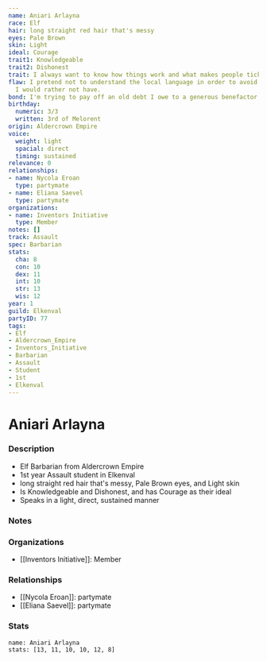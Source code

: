 ```yaml
---
name: Aniari Arlayna
race: Elf
hair: long straight red hair that's messy
eyes: Pale Brown
skin: Light
ideal: Courage
trait1: Knowledgeable
trait2: Dishonest
trait: I always want to know how things work and what makes people tick.
flaw: I pretend not to understand the local language in order to avoid interactions
  I would rather not have.
bond: I'm trying to pay off an old debt I owe to a generous benefactor.
birthday:
  numeric: 3/3
  written: 3rd of Melorent
origin: Aldercrown Empire
voice:
  weight: light
  spacial: direct
  timing: sustained
relevance: 0
relationships:
- name: Nycola Eroan
  type: partymate
- name: Eliana Saevel
  type: partymate
organizations:
- name: Inventors Initiative
  type: Member
notes: []
track: Assault
spec: Barbarian
stats:
  cha: 8
  con: 10
  dex: 11
  int: 10
  str: 13
  wis: 12
year: 1
guild: Elkenval
partyID: 77
tags:
- Elf
- Aldercrown_Empire
- Inventors_Initiative
- Barbarian
- Assault
- Student
- 1st
- Elkenval
---
```

# Aniari Arlayna
### Description
- Elf Barbarian from Aldercrown Empire
- 1st year Assault student in Elkenval
- long straight red hair that's messy, Pale Brown eyes, and Light skin
- Is Knowledgeable and Dishonest, and has Courage as their ideal
- Speaks in a light, direct, sustained manner

### Notes

### Organizations
- [[Inventors Initiative]]: Member

### Relationships
- [[Nycola Eroan]]: partymate
- [[Eliana Saevel]]: partymate

### Stats
```statblock
name: Aniari Arlayna
stats: [13, 11, 10, 10, 12, 8]
```